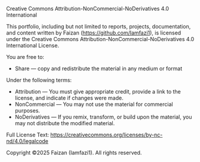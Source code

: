 Creative Commons Attribution-NonCommercial-NoDerivatives 4.0 International

This portfolio, including but not limited to reports, projects, documentation, and content written by Faizan (https://github.com/Iamfazi1), is licensed under the Creative Commons Attribution-NonCommercial-NoDerivatives 4.0 International License.

You are free to:
- Share — copy and redistribute the material in any medium or format

Under the following terms:
- Attribution — You must give appropriate credit, provide a link to the license, and indicate if changes were made.
- NonCommercial — You may not use the material for commercial purposes.
- NoDerivatives — If you remix, transform, or build upon the material, you may not distribute the modified material.

Full License Text: https://creativecommons.org/licenses/by-nc-nd/4.0/legalcode

Copyright ©2025 Faizan (Iamfazi1). All rights reserved.
